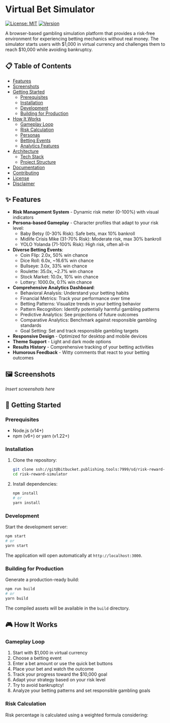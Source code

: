 # Virtual Bet Simulator

[![License: MIT](https://img.shields.io/badge/License-MIT-blue.svg)](https://opensource.org/licenses/MIT)
[![Version](https://img.shields.io/badge/version-1.2.0-green.svg)](https://bitbucket.publishing.tools/projects/SD/repos/risk-reward-simulator/browse)

A browser-based gambling simulation platform that provides a risk-free environment for experiencing betting mechanics without real money. The simulator starts users with $1,000 in virtual currency and challenges them to reach $10,000 while avoiding bankruptcy.

## 📋 Table of Contents

- [Features](#features)
- [Screenshots](#screenshots)
- [Getting Started](#getting-started)
  - [Prerequisites](#prerequisites)
  - [Installation](#installation)
  - [Development](#development)
  - [Building for Production](#building-for-production)
- [How It Works](#how-it-works)
  - [Gameplay Loop](#gameplay-loop)
  - [Risk Calculation](#risk-calculation)
  - [Personas](#personas)
  - [Betting Events](#betting-events)
  - [Analytics Features](#analytics-features)
- [Architecture](#architecture)
  - [Tech Stack](#tech-stack)
  - [Project Structure](#project-structure)
- [Documentation](#documentation)
- [Contributing](#contributing)
- [License](#license)
- [Disclaimer](#disclaimer)

## ✨ Features

- **Risk Management System** - Dynamic risk meter (0-100%) with visual indicators
- **Persona-based Gameplay** - Character profiles that adapt to your risk level:
  - Baby Betsy (0-30% Risk): Safe bets, max 10% bankroll
  - Midlife Crisis Mike (31-70% Risk): Moderate risk, max 30% bankroll
  - YOLO Yolanda (71-100% Risk): High risk, often all-in
- **Diverse Betting Events**:
  - Coin Flip: 2.0x, 50% win chance
  - Dice Roll: 6.0x, ~16.6% win chance
  - Bullseye: 3.0x, 33% win chance
  - Roulette: 35.0x, ~2.7% win chance
  - Stock Market: 10.0x, 10% win chance
  - Lottery: 1000.0x, 0.1% win chance
- **Comprehensive Analytics Dashboard**:
  - Behavioral Analysis: Understand your betting habits
  - Financial Metrics: Track your performance over time
  - Betting Patterns: Visualize trends in your betting behavior
  - Pattern Recognition: Identify potentially harmful gambling patterns
  - Predictive Analytics: See projections of future outcomes
  - Comparative Analytics: Benchmark against responsible gambling standards
  - Goal Setting: Set and track responsible gambling targets
- **Responsive Design** - Optimized for desktop and mobile devices
- **Theme Support** - Light and dark mode options
- **Results History** - Comprehensive tracking of your betting activities
- **Humorous Feedback** - Witty comments that react to your betting outcomes

## 🖼️ Screenshots

*Insert screenshots here*

## 🚀 Getting Started

### Prerequisites

- Node.js (v14+)
- npm (v6+) or yarn (v1.22+)

### Installation

1. Clone the repository:
   ```bash
   git clone ssh://git@bitbucket.publishing.tools:7999/sd/risk-reward-simulator.git
   cd risk-reward-simulator
   ```

2. Install dependencies:
   ```bash
   npm install
   # or
   yarn install
   ```

### Development

Start the development server:
```bash
npm start
# or
yarn start
```

The application will open automatically at `http://localhost:3000`.

### Building for Production

Generate a production-ready build:
```bash
npm run build
# or
yarn build
```

The compiled assets will be available in the `build` directory.

## 🎮 How It Works

### Gameplay Loop

1. Start with $1,000 in virtual currency
2. Choose a betting event
3. Enter a bet amount or use the quick bet buttons
4. Place your bet and watch the outcome
5. Track your progress toward the $10,000 goal
6. Adapt your strategy based on your risk level
7. Try to avoid bankruptcy!
8. Analyze your betting patterns and set responsible gambling goals

### Risk Calculation

Risk percentage is calculated using a weighted formula considering:

```